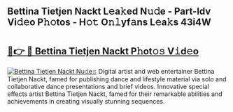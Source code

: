## Bettina Tietjen Nackt L𝚎a𝚔ed N𝚞𝚍e - Part-Idv Vi𝚍𝚎o P𝚑𝚘tos - H𝚘𝚝 O𝚗𝚕yf𝚊ns L𝚎a𝚔s 43i4W

# <h2><a href="http://kf8q94c.oniu.top/?m=Bettina+Tietjen+Nackt">🔗👉 🔴 Bettina Tietjen Nackt P𝚑ot𝚘𝚜 V𝚒d𝚎o</a></h2>

[![Bettina Tietjen Nackt Nu𝚍e𝚜](https://i.imgur.com/0qMVB7G.gif)](http://kf8q94c.oniu.top/?m=Bettina+Tietjen+Nackt)
Digital artist and web entertainer Bettina Tietjen Nackt, famed for publishing dance and lifestyle material via solo and collaborative dance presentations and brief videos. Innovative special effects artist Bettina Tietjen Nackt, famed for their remarkable abilities and achievements in creating visually stunning sequences.  
